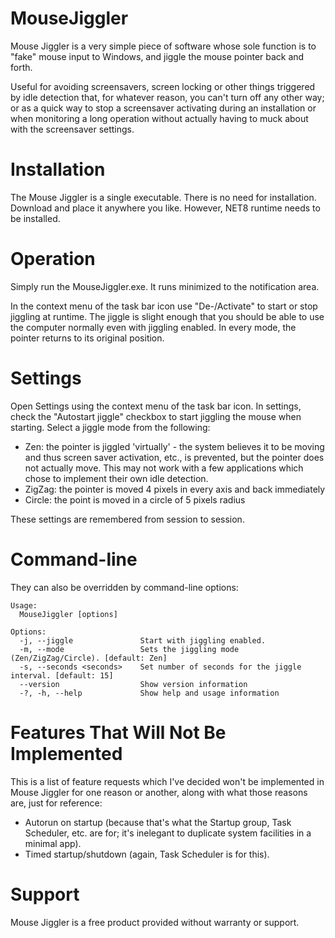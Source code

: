 MouseJiggler
============

Mouse Jiggler is a very simple piece of software whose sole function is to "fake" mouse input to Windows,
and jiggle the mouse pointer back and forth.

Useful for avoiding screensavers, screen locking or other things triggered by idle detection that, for
whatever reason, you can't turn off any other way; or as a quick way to stop a screensaver activating
during an installation or when monitoring a long operation without actually having to muck about with
the screensaver settings.


Installation
============

The Mouse Jiggler is a single executable. There is no need for installation.
Download and place it anywhere you like. However, NET8 runtime needs to be installed.


Operation
=========

Simply run the MouseJiggler.exe. It runs minimized to the notification area.

In the context menu of the task bar icon use "De-/Activate" to start or stop jiggling at runtime. 
The jiggle is slight enough that you should be able to use the computer normally 
even with jiggling enabled. In every mode, the pointer returns to its original position.


Settings
========

Open Settings using the context menu of the task bar icon. In settings, check the "Autostart jiggle" checkbox to start 
jiggling the mouse when starting. Select a jiggle mode from the following:

* Zen: the pointer is jiggled 'virtually' - the system believes it to be moving and thus
  screen saver activation, etc., is prevented, but the pointer does not actually move.
  This may not work with a few applications which chose to implement their own idle detection.
* ZigZag: the pointer is moved 4 pixels in every axis and back immediately
* Circle: the point is moved in a circle of 5 pixels radius

These settings are remembered from session to session. 

Command-line
============

They can also be overridden by command-line options:

```
Usage:
  MouseJiggler [options]

Options:
  -j, --jiggle               Start with jiggling enabled.
  -m, --mode                 Sets the jiggling mode (Zen/ZigZag/Circle). [default: Zen]
  -s, --seconds <seconds>    Set number of seconds for the jiggle interval. [default: 15]
  --version                  Show version information
  -?, -h, --help             Show help and usage information
```


Features That Will Not Be Implemented
=====================================

This is a list of feature requests which I've decided won't be implemented in Mouse Jiggler for one reason or another,
along with what those reasons are, just for reference:

* Autorun on startup (because that's what the Startup group, Task Scheduler, etc. are for; it's inelegant to duplicate
  system facilities in a minimal app).
* Timed startup/shutdown (again, Task Scheduler is for this).


Support
=======

Mouse Jiggler is a free product provided without warranty or support.
